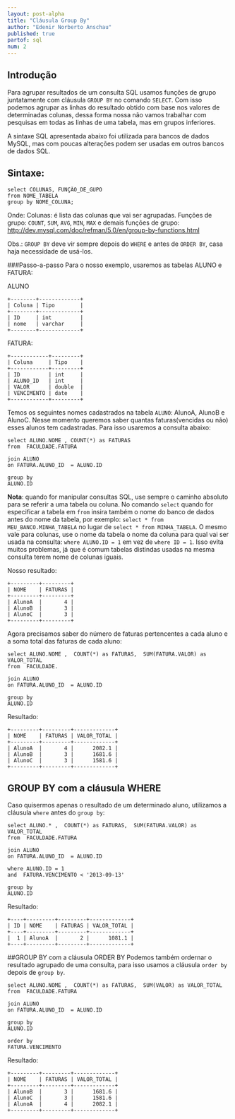 ```yaml
---
layout: post-alpha
title: "Cláusula Group By"
author: "Edenir Norberto Anschau"
published: true
partof: sql
num: 2
---
```


## Introdução
Para agrupar resultados de um consulta SQL usamos funções de grupo juntatamente com cláusula `GROUP BY` no comando
`SELECT`.  Com isso podemos agrupar as linhas do resultado obtido com base nos valores de determinadas colunas, dessa
forma nossa não vamos trabalhar com pesquisas em todas as linhas de uma tabela, mas em grupos inferiores.

A sintaxe SQL apresentada abaixo foi utilizada para bancos de dados MySQL, mas com poucas alterações podem ser usadas em outros bancos
de dados SQL.

## Sintaxe:


	select COLUNAS, FUNÇÃO_DE_GUPO
	from NOME_TABELA
	group by NOME_COLUNA;

Onde: 
Colunas: é lista das colunas que vai ser agrupadas. 
Funções de grupo:  `COUNT`, `SUM`, `AVG`, `MIN`, `MAX` e demais funções de grupo: http://dev.mysql.com/doc/refman/5.0/en/group-by-functions.html


Obs.: `GROUP BY` deve vir sempre depois do `WHERE`  e antes de `ORDER BY`, casa haja necessidade de usá-los.


###Passo-a-passo
Para o nosso exemplo, usaremos as tabelas ALUNO e FATURA:

ALUNO

	+--------+-------------+
	| Coluna | Tipo        |
	+--------+-------------+
	| ID     | int         |
	| nome   | varchar     |
	+--------+-------------+


FATURA:

	+------------+---------+
	| Coluna     | Tipo    |
	+------------+---------+
	| ID         | int     |
	| ALUNO_ID   | int     |
	| VALOR      | double  |
	| VENCIMENTO | date    |
	+------------+---------+


Temos os seguintes nomes cadastrados na tabela `ALUNO`: AlunoA, AlunoB e AlunoC.
Nesse momento queremos saber quantas faturas(vencidas ou não) esses alunos tem cadastradas. Para isso usaremos a consulta abaixo:


	select ALUNO.NOME , COUNT(*) as FATURAS
	from  FACULDADE.FATURA

	join ALUNO
	on FATURA.ALUNO_ID  = ALUNO.ID

	group by 
	ALUNO.ID

__Nota__: quando for manipular consultas SQL, use sempre o caminho absoluto para se referir a uma tabela ou coluna. No comando `select`
quando for especificar a tabela em `from` insira também o nome do banco de dados antes do nome da tabela, por exemplo:
`select * from MEU_BANCO.MINHA_TABELA` no lugar de `select * from MINHA_TABELA`. O mesmo vale para colunas, use o nome da tabela o nome
da coluna para qual vai ser usada na consulta: `where ALUNO.ID = 1` em vez de `where ID = 1`. Isso evita muitos problemas, já que é comum 
tabelas distindas usadas na mesma consulta terem nome de colunas iguais. 


Nosso resultado:

	+---------+---------+
	| NOME    | FATURAS |
	+---------+---------+
	| AlunoA  |       4 |
	| AlunoB  |       3 |
	| AlunoC  |       3 |
	+---------+---------+


Agora precisamos saber do número de faturas pertencentes a cada aluno e a soma total das faturas de cada aluno:

	select ALUNO.NOME ,  COUNT(*) as FATURAS,  SUM(FATURA.VALOR) as VALOR_TOTAL
	from  FACULDADE.

	join ALUNO
	on FATURA.ALUNO_ID  = ALUNO.ID

	group by 
	ALUNO.ID


Resultado: 

	+---------+---------+-------------+
	| NOME    | FATURAS | VALOR_TOTAL |
	+---------+---------+-------------+
	| AlunoA  |       4 |      2082.1 |
	| AlunoB  |       3 |      1681.6 |
	| AlunoC  |       3 |      1581.6 |
	+---------+---------+-------------+


## GROUP BY com a cláusula WHERE
Caso quisermos apenas o resultado de um determinado aluno, utilizamos a cláusula `where` antes
do `group by`:

	select ALUNO.* ,  COUNT(*) as FATURAS,  SUM(FATURA.VALOR) as VALOR_TOTAL
	from  FACULDADE.FATURA

	join ALUNO
	on FATURA.ALUNO_ID  = ALUNO.ID

	where ALUNO.ID = 1
	and  FATURA.VENCIMENTO < '2013-09-13'

	group by 
	ALUNO.ID


Resultado:

	+----+---------+---------+-------------+
	| ID | NOME    | FATURAS | VALOR_TOTAL |
	+----+---------+---------+-------------+
	|  1 | AlunoA  |       2 |      1081.1 |
	+----+---------+---------+-------------+ 


##GROUP BY com a cláusula ORDER BY
Podemos também ordernar o resultado agrupado de uma consulta, para isso usamos a cláusula `order by` depois de `group by`.

	select ALUNO.NOME ,  COUNT(*) as FATURAS,  SUM(VALOR) as VALOR_TOTAL
	from  FACULDADE.FATURA

	join ALUNO
	on FATURA.ALUNO_ID  = ALUNO.ID

	group by 
	ALUNO.ID

	order by
	FATURA.VENCIMENTO

Resultado:

	+---------+---------+-------------+
	| NOME    | FATURAS | VALOR_TOTAL |
	+---------+---------+-------------+
	| AlunoB  |       3 |      1681.6 |
	| AlunoC  |       3 |      1581.6 |
	| AlunoA  |       4 |      2082.1 |
	+---------+---------+-------------+
